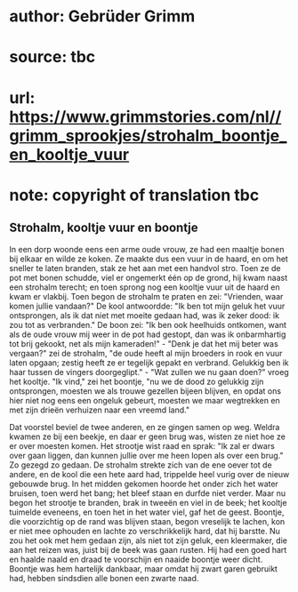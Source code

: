 # author: Gebrüder Grimm
# source: tbc
# url: https://www.grimmstories.com/nl//grimm_sprookjes/strohalm_boontje_en_kooltje_vuur
# note: copyright of translation tbc

## Strohalm, kooltje vuur en boontje 

In een dorp woonde eens een arme oude vrouw, ze had een maaltje bonen
bij elkaar en wilde ze koken. Ze maakte dus een vuur in de haard, en om
het sneller te laten branden, stak ze het aan met een handvol stro. Toen
ze de pot met bonen schudde, viel er ongemerkt één op de grond, hij kwam
naast een strohalm terecht; en toen sprong nog een kooltje vuur uit de
haard en kwam er vlakbij. Toen begon de strohalm te praten en zei:
"Vrienden, waar komen jullie vandaan?" De kool antwoordde: "Ik ben
tot mijn geluk het vuur ontsprongen, als ik dat niet met moeite gedaan
had, was ik zeker dood: ik zou tot as verbranden." De boon zei: "Ik
ben ook heelhuids ontkomen, want als de oude vrouw mij weer in de pot
had gestopt, dan was ik onbarmhartig tot brij gekookt, net als mijn
kameraden!" - "Denk je dat het mij beter was vergaan?" zei de
strohalm, "de oude heeft al mijn broeders in rook en vuur laten opgaan;
zestig heeft ze er tegelijk gepakt en verbrand. Gelukkig ben ik haar
tussen de vingers doorgeglipt." - "Wat zullen we nu gaan doen?" vroeg
het kooltje. "Ik vind," zei het boontje, "nu we de dood zo gelukkig
zijn ontsprongen, moesten we als trouwe gezellen bijeen blijven, en
opdat ons hier niet nog eens een ongeluk gebeurt, moesten we maar
wegtrekken en met zijn drieën verhuizen naar een vreemd land."

Dat voorstel beviel de twee anderen, en ze gingen samen op weg. Weldra
kwamen ze bij een beekje, en daar er geen brug was, wisten ze niet hoe
ze er over moesten komen. Het strootje wist raad en sprak: "Ik zal er
dwars over gaan liggen, dan kunnen jullie over me heen lopen als over
een brug." Zo gezegd zo gedaan. De strohalm strekte zich van de ene
oever tot de andere, en de kool die een hete aard had, trippelde heel
vurig over de nieuw gebouwde brug. In het midden gekomen hoorde het
onder zich het water bruisen, toen werd het bang; het bleef staan en
durfde niet verder. Maar nu begon het strootje te branden, brak in
tweeën en viel in de beek; het kooltje tuimelde eveneens, en toen het in
het water viel, gaf het de geest. Boontje, die voorzichtig op de rand
was blijven staan, begon vreselijk te lachen, kon er niet mee ophouden
en lachte zo verschrikkelijk hard, dat hij barstte. Nu zou het ook met
hem gedaan zijn, als niet tot zijn geluk, een kleermaker, die aan het
reizen was, juist bij de beek was gaan rusten. Hij had een goed hart en
haalde naald en draad te voorschijn en naaide boontje weer dicht.
Boontje was hem hartelijk dankbaar, maar omdat hij zwart garen gebruikt
had, hebben sindsdien alle bonen een zwarte naad.
